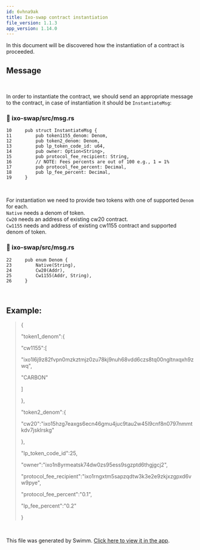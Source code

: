 ```yaml
---
id: 6vhna9ak
title: Ixo-swap contract instantiation
file_version: 1.1.3
app_version: 1.14.0
---
```


In this document will be discovered how the instantiation of a contract is proceeded.

## Message

<br/>

In order to instantiate the contract, we should send an appropriate message to the contract, in case of instantiation it should be `InstantiateMsg`<swm-token data-swm-token=":ixo-swap/src/msg.rs:10:4:4:`pub struct InstantiateMsg {`"/>:
<!-- NOTE-swimm-snippet: the lines below link your snippet to Swimm -->
### 📄 ixo-swap/src/msg.rs
```renderscript
10     pub struct InstantiateMsg {
11         pub token1155_denom: Denom,
12         pub token2_denom: Denom,
13         pub lp_token_code_id: u64,
14         pub owner: Option<String>,
15         pub protocol_fee_recipient: String,
16         // NOTE: Fees percents are out of 100 e.g., 1 = 1%
17         pub protocol_fee_percent: Decimal,
18         pub lp_fee_percent: Decimal,
19     }
```

<br/>

For instantiation we need to provide two tokens with one of supported `Denom`<swm-token data-swm-token=":ixo-swap/src/msg.rs:22:4:4:`pub enum Denom {`"/> for each.<br/>
`Native`<swm-token data-swm-token=":ixo-swap/src/msg.rs:23:1:1:`    Native(String),`"/> needs a denom of token.<br/>
`Cw20`<swm-token data-swm-token=":ixo-swap/src/msg.rs:24:1:1:`    Cw20(Addr),`"/> needs an address of existing cw20 contract.<br/>
`Cw1155`<swm-token data-swm-token=":ixo-swap/src/msg.rs:25:1:1:`    Cw1155(Addr, String),`"/> needs and address of existing cw1155 contract and supported denom of token.
<!-- NOTE-swimm-snippet: the lines below link your snippet to Swimm -->
### 📄 ixo-swap/src/msg.rs
```renderscript
22     pub enum Denom {
23         Native(String),
24         Cw20(Addr),
25         Cw1155(Addr, String),
26     }
```

<br/>

## Example:

> {
> 
> "token1\_denom":{
> 
> "cw1155":\[
> 
> "ixo1l6j9z82fvpn0mzkztmjz0zu78kj9nuh68vdd6czs8tq00ngltnxqxh9zwq",
> 
> "CARBON"
> 
> \]
> 
> },
> 
> "token2\_denom":{
> 
> "cw20":"ixo15hzg7eaxgs6ecn46gmu4juc9tau2w45l9cnf8n0797nmmtkdv7jsklrskg"
> 
> },
> 
> "lp\_token\_code\_id":25,
> 
> "owner":"ixo1n8yrmeatsk74dw0zs95ess9sgzptd6thgjgcj2",
> 
> "protocol\_fee\_recipient":"ixo1rngxtm5sapzqdtw3k3e2e9zkjxzgpxd6vw9pye",
> 
> "protocol\_fee\_percent":"0.1",
> 
> "lp\_fee\_percent":"0.2"
> 
> }

<br/>

This file was generated by Swimm. [Click here to view it in the app](https://app.swimm.io/repos/Z2l0aHViJTNBJTNBaXhvLWNvbnRyYWN0cyUzQSUzQWl4b2ZvdW5kYXRpb24=/docs/6vhna9ak).
